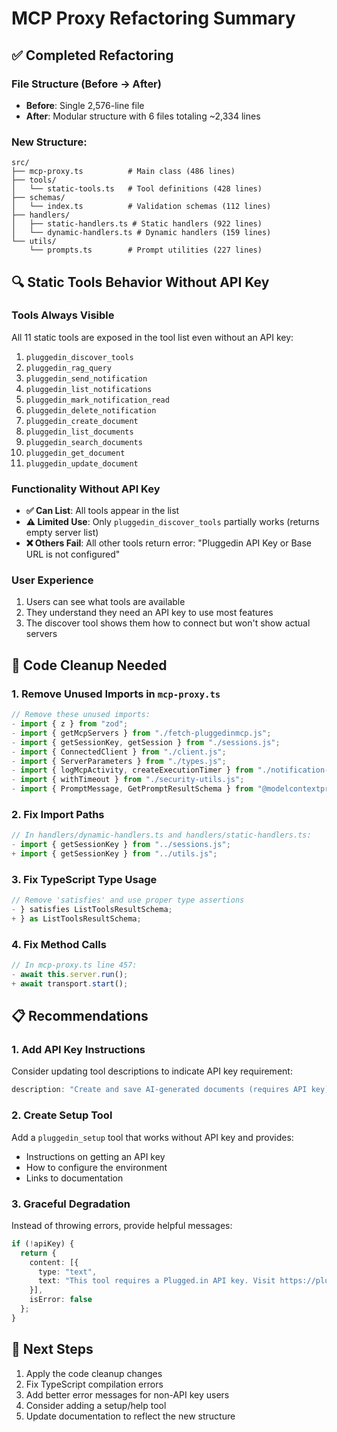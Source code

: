 # MCP Proxy Refactoring Summary

## ✅ Completed Refactoring

### File Structure (Before → After)
- **Before**: Single 2,576-line file
- **After**: Modular structure with 6 files totaling ~2,334 lines

### New Structure:
```
src/
├── mcp-proxy.ts          # Main class (486 lines)
├── tools/
│   └── static-tools.ts   # Tool definitions (428 lines)
├── schemas/
│   └── index.ts          # Validation schemas (112 lines)
├── handlers/
│   ├── static-handlers.ts # Static handlers (922 lines)
│   └── dynamic-handlers.ts # Dynamic handlers (159 lines)
└── utils/
    └── prompts.ts        # Prompt utilities (227 lines)
```

## 🔍 Static Tools Behavior Without API Key

### Tools Always Visible
All 11 static tools are exposed in the tool list even without an API key:
1. `pluggedin_discover_tools`
2. `pluggedin_rag_query`
3. `pluggedin_send_notification`
4. `pluggedin_list_notifications`
5. `pluggedin_mark_notification_read`
6. `pluggedin_delete_notification`
7. `pluggedin_create_document`
8. `pluggedin_list_documents`
9. `pluggedin_search_documents`
10. `pluggedin_get_document`
11. `pluggedin_update_document`

### Functionality Without API Key
- **✅ Can List**: All tools appear in the list
- **⚠️ Limited Use**: Only `pluggedin_discover_tools` partially works (returns empty server list)
- **❌ Others Fail**: All other tools return error: "Pluggedin API Key or Base URL is not configured"

### User Experience
1. Users can see what tools are available
2. They understand they need an API key to use most features
3. The discover tool shows them how to connect but won't show actual servers

## 🧹 Code Cleanup Needed

### 1. Remove Unused Imports in `mcp-proxy.ts`
```typescript
// Remove these unused imports:
- import { z } from "zod";
- import { getMcpServers } from "./fetch-pluggedinmcp.js";
- import { getSessionKey, getSession } from "./sessions.js";
- import { ConnectedClient } from "./client.js";
- import { ServerParameters } from "./types.js";
- import { logMcpActivity, createExecutionTimer } from "./notification-logger.js";
- import { withTimeout } from "./security-utils.js";
- import { PromptMessage, GetPromptResultSchema } from "@modelcontextprotocol/sdk/types.js";
```

### 2. Fix Import Paths
```typescript
// In handlers/dynamic-handlers.ts and handlers/static-handlers.ts:
- import { getSessionKey } from "../sessions.js";
+ import { getSessionKey } from "../utils.js";
```

### 3. Fix TypeScript Type Usage
```typescript
// Remove 'satisfies' and use proper type assertions
- } satisfies ListToolsResultSchema;
+ } as ListToolsResultSchema;
```

### 4. Fix Method Calls
```typescript
// In mcp-proxy.ts line 457:
- await this.server.run();
+ await transport.start();
```

## 📋 Recommendations

### 1. Add API Key Instructions
Consider updating tool descriptions to indicate API key requirement:
```typescript
description: "Create and save AI-generated documents (requires API key)"
```

### 2. Create Setup Tool
Add a `pluggedin_setup` tool that works without API key and provides:
- Instructions on getting an API key
- How to configure the environment
- Links to documentation

### 3. Graceful Degradation
Instead of throwing errors, provide helpful messages:
```typescript
if (!apiKey) {
  return {
    content: [{
      type: "text",
      text: "This tool requires a Plugged.in API key. Visit https://plugged.in/settings to get one."
    }],
    isError: false
  };
}
```

## 🚀 Next Steps

1. Apply the code cleanup changes
2. Fix TypeScript compilation errors
3. Add better error messages for non-API key users
4. Consider adding a setup/help tool
5. Update documentation to reflect the new structure